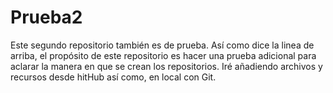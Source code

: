 # Prueba2
Este segundo repositorio también es de prueba.
Así como dice la linea de arriba, el propósito de este repositorio es hacer una prueba adicional para aclarar la manera en que se crean los repositorios.
Iré añadiendo archivos y recursos desde hitHub así como, en local con Git.
